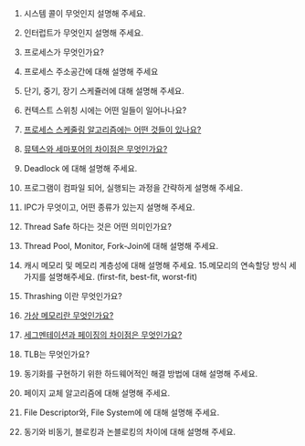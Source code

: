 1. 시스템 콜이 무엇인지 설명해 주세요.

2. 인터럽트가 무엇인지 설명해 주세요.

3. 프로세스가 무엇인가요? 

4. 프로세스 주소공간에 대해 설명해 주세요

5. 단기, 중기, 장기 스케쥴러에 대해 설명해 주세요.

6. 컨텍스트 스위칭 시에는 어떤 일들이 일어나나요? 

7. [프로세스 스케줄링 알고리즘에는 어떤 것들이 있나요?](https://hyeromon.tistory.com/84)
8. [뮤텍스와 세마포어의 차이점은 무엇인가요? ](https://hyeromon.tistory.com/85)

9. Deadlock 에 대해 설명해 주세요. 
10. 프로그램이 컴파일 되어, 실행되는 과정을 간략하게 설명해 주세요. 

11. IPC가 무엇이고, 어떤 종류가 있는지 설명해 주세요.

12. Thread Safe 하다는 것은 어떤 의미인가요? 
13. Thread Pool, Monitor, Fork-Join에 대해 설명해 주세요. 

14. 캐시 메모리 및 메모리 계층성에 대해 설명해 주세요.
15.메모리의 연속할당 방식 세 가지를 설명해주세요. (first-fit, best-fit, worst-fit)
16. Thrashing 이란 무엇인가요?
17. [가상 메모리란 무엇인가요?](https://hyeromon.tistory.com/88)
18. [세그멘테이션과 페이징의 차이점은 무엇인가요?](https://hyeromon.tistory.com/89)
19. TLB는 무엇인가요? 
20. 동기화를 구현하기 위한 하드웨어적인 해결 방법에 대해 설명해 주세요.
21. 페이지 교체 알고리즘에 대해 설명해 주세요.
22. File Descriptor와, File System에 에 대해 설명해 주세요.
23. 동기와 비동기, 블로킹과 논블로킹의 차이에 대해 설명해 주세요.
